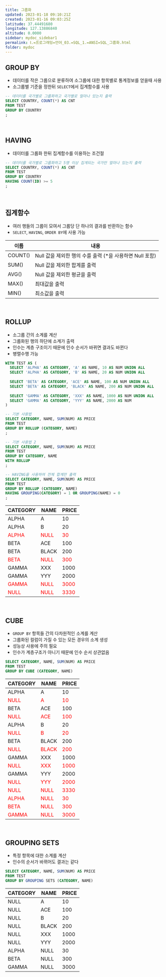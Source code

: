 ```yaml
---
title: 그룹화
updated: 2023-01-18 09:10:21Z
created: 2023-01-16 09:03:25Z
latitude: 37.44491680
longitude: 127.13886840
altitude: 0.0000
sidebar: mydoc_sidebar1
permalink: Ⅰ.=프로그래밍=언어_03.=SQL_1.=ANSI=SQL_그룹화.html
folder: mydoc
---
```


## GROUP BY
- 데이터를 작은 그룹으로 분류하여 소그룹에 대한 항목별로 통계정보를 얻을때 사용
- 소그룹별 기준을 정한뒤 `SELECT`에서 집계함수를 사용

```sql
-- 데이터를 국가별로 그룹화하고 국가별로 얼마나 있는지 출력
SELECT COUNTRY, COUNT(*) AS CNT
FROM TEST
GROUP BY COUNTRY
;
```

<br>

## HAVING
- 데이터를 그룹화 한뒤 집계함수를 이용하는 조건절

```sql
-- 데이터를 국가별로 그룹화하고 5명 이상 집계되는 국가만 얼마나 있는지 출력
SELECT COUNTRY, COUNT(*) AS CNT
FROM TEST
GROUP BY COUNTRY
HAVING COUNT(ID) >= 5
;
```

<br>

## 집계함수
- 여러 행들의 그룹이 모여서 그룹당 단 하나의 결과를 반환하는 함수
- `SELECT`, `HAVING`, `ORDER BY`에 사용 가능

|이름|내용|
|---|---|
|COUNT()| Null 값을 제외한 행의 수를 출력 (\*을 사용하면 Null 포함)|
|SUM()| Null 값을 제외한 합계를 출력|
|AVG()| Null 값을 제외한 평균을 출력|
|MAX()| 최대값을 출력|
|MIN()| 최소값을 출력|

<br>

## ROLLUP
- 소그룹 간의 소계를 계산
- 그룹화된 행의 하단에 소계가 출력
- 인수는 계층 구조이기 때문에 인수 순서가 바뀌면 결과도 바뀐다
- 병렬수행 가능

```sql
WITH TEST AS (
  SELECT 'ALPHA' AS CATEGORY, 'A' AS NAME, 10 AS NUM UNION ALL
  SELECT 'ALPHA' AS CATEGORY, 'B' AS NAME, 20 AS NUM UNION ALL
  
  SELECT 'BETA' AS CATEGORY, 'ACE' AS NAME, 100 AS NUM UNION ALL
  SELECT 'BETA' AS CATEGORY, 'BLACK' AS NAME, 200 AS NUM UNION ALL
  
  SELECT 'GAMMA' AS CATEGORY, 'XXX' AS NAME, 1000 AS NUM UNION ALL
  SELECT 'GAMMA' AS CATEGORY, 'YYY' AS NAME, 2000 AS NUM
)

-- 기본 사용법
SELECT CATEGORY, NAME, SUM(NUM) AS PRICE
FROM TEST
GROUP BY ROLLUP (CATEGORY, NAME)
;

-- 기본 사용법 2
SELECT CATEGORY, NAME, SUM(NUM) AS PRICE
FROM TEST
GROUP BY CATEGORY, NAME
WITH ROLLUP
;

-- HAVING을 사용하여 전체 합계만 출력
SELECT CATEGORY, NAME, SUM(NUM) AS PRICE
FROM TEST
GROUP BY ROLLUP (CATEGORY, NAME)
HAVING GROUPING(CATEGORY) = 1 OR GROUPING(NAME) = 0
;
```

|CATEGORY	|NAME	|PRICE|
|--|--|--|
|ALPHA	    |A	    |10   |
|ALPHA	    |B	    |20   |
|<span style="color:red">ALPHA</span>|<span style="color:red">NULL</span>|<span style="color:red">30</span>|
|BETA	    |ACE    |100  |
|BETA	    |BLACK	|200  |
|<span style="color:red">BETA</span>|<span style="color:red">NULL</span>|<span style="color:red">300</span>|
|GAMMA	    |XXX	|1000 |
|GAMMA	    |YYY	|2000 |
|<span style="color:red">GAMMA</span>|<span style="color:red">NULL</span>|<span style="color:red">3000</span>|
|<span style="color:red">NULL</span>|<span style="color:red">NULL</span>|<span style="color:red">3330</span>|

<br>

## CUBE
- `GROUP BY` 항목들 간의 다차원적인 소계를 계산
- 그룹화된 컬럼이 가질 수 있는 모든 경우의 소계 생성
- 성능상 사용에 주의 필요
- 인수가 계층구조가 아니기 때문에 인수 순서 상관없음

```sql
SELECT CATEGORY, NAME, SUM(NUM) AS PRICE
FROM TEST
GROUP BY CUBE (CATEGORY, NAME)
```

|CATEGORY	|NAME	|PRICE|
|--|--|--|
|ALPHA	    |A	    |10   |
|<span style="color:red">NULL</span>|<span style="color:red">A</span>|<span style="color:red">10</span>|
|BETA	    |ACE	    |100  |
|<span style="color:red">NULL</span>	    |<span style="color:red">ACE</span>|<span style="color:red">100</span>|
|ALPHA	    |B	    |20   |
|<span style="color:red">NULL</span>	    |<span style="color:red">B</span>|<span style="color:red">20</span>|
|BETA	    |BLACK	|200  |
|<span style="color:red">NULL</span>	    |<span style="color:red">BLACK</span>|<span style="color:red">200</span>|
|GAMMA	    |XXX	    |1000 |
|<span style="color:red">NULL</span>	    |<span style="color:red">XXX</span>|<span style="color:red">1000</span>|
|GAMMA	    |YYY	    |2000 |
|<span style="color:red">NULL</span>	    |<span style="color:red">YYY</span>|<span style="color:red">2000</span>|
|<span style="color:red">NULL</span>	    |<span style="color:red">NULL</span>|<span style="color:red">3330</span>|
|<span style="color:red">ALPHA</span>|<span style="color:red">NULL</span>	|<span style="color:red">30</span>|
|<span style="color:red">BETA</span>|<span style="color:red">NULL</span>	|<span style="color:red">300</span>|
|<span style="color:red">GAMMA</span>|<span style="color:red">NULL</span>	|<span style="color:red">3000</span>|

<br>

## GROUPING SETS
- 특정 항목에 대한 소계를 계산
- 인수의 순서가 바뀌어도 결과는 같다

```sql
SELECT CATEGORY, NAME, SUM(NUM) AS PRICE
FROM TEST
GROUP BY GROUPING SETS (CATEGORY, NAME)
```

|CATEGORY	|NAME	|PRICE|
|--|--|--|
|NULL	    |A	    |10   |
|NULL	    |ACE	    |100  |
|NULL	    |B	    |20   |
|NULL	    |BLACK	|200  |
|NULL	    |XXX	    |1000 |
|NULL	    |YYY	    |2000 |
|ALPHA	    |NULL	|30   |
|BETA	    |NULL	|300  |
|GAMMA	    |NULL	|3000 |
